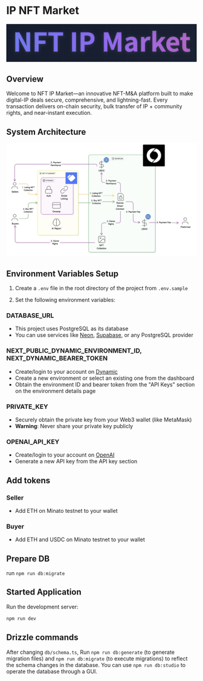 # IP NFT Market

<img src="public/logo.png"/>

## Overview

Welcome to NFT IP Market—an innovative NFT-M&A platform built to make digital-IP deals secure, comprehensive, and lightning-fast. Every transaction delivers on-chain security, bulk transfer of IP + community rights, and near-instant execution.

## System Architecture

<img src="public/Monosnap nft_ip_marketv110.png"/>

## Environment Variables Setup

1. Create a `.env` file in the root directory of the project from `.env.sample`

2. Set the following environment variables:

### DATABASE_URL

- This project uses PostgreSQL as its database
- You can use services like [Neon](https://neon.tech), [Supabase](https://supabase.com), or any PostgreSQL provider

### NEXT_PUBLIC_DYNAMIC_ENVIRONMENT_ID, NEXT_DYNAMIC_BEARER_TOKEN

- Create/login to your account on [Dynamic](https://www.dynamic.xyz/)
- Create a new environment or select an existing one from the dashboard
- Obtain the environment ID and bearer token from the "API Keys" section on the environment details page

### PRIVATE_KEY

- Securely obtain the private key from your Web3 wallet (like MetaMask)
- **Warning**: Never share your private key publicly

### OPENAI_API_KEY

- Create/login to your account on [OpenAI](https://platform.openai.com/)
- Generate a new API key from the API key section

## Add tokens

### Seller

- Add ETH on Minato testnet to your wallet

### Buyer

- Add ETH and USDC on Minato testnet to your wallet

## Prepare DB

run `npm run db:migrate`

## Started Application

Run the development server:

```bash
npm run dev
```

## Drizzle commands

After changing `db/schema.ts`,
Run `npm run db:generate` (to generate migration files) and `npm run db:migrate` (to execute migrations) to reflect the schema changes in the database.
You can use `npm run db:studio` to operate the database through a GUI.
